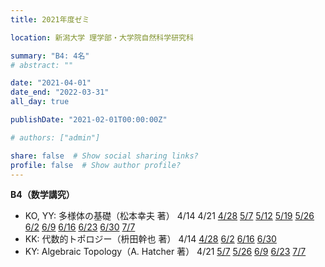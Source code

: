 ```yaml
---
title: 2021年度ゼミ

location: 新潟大学 理学部・大学院自然科学研究科

summary: "B4: 4名"
# abstract: ""

date: "2021-04-01"
date_end: "2022-03-31"
all_day: true

publishDate: "2021-02-01T00:00:00Z"

# authors: ["admin"]

share: false  # Show social sharing links?
profile: false  # Show author profile?
---
```

**B4（数学講究）**
- KO, YY: 多様体の基礎（松本幸夫 著）
	4/14
	4/21
	[4/28](https://youtu.be/QUtstuKEgfo)
	[5/7](https://youtu.be/aardPHgHQU4)
	[5/12](https://youtu.be/gobJBTay9-A)
	[5/19](https://youtu.be/9O57KCUr6DU)
	[5/26](https://youtu.be/yo4ZCRtfR_o)
	[6/2](https://youtu.be/pXHWNFeJ8r8)
	[6/9](https://youtu.be/0klbLJCOUyQ)
	[6/16](https://youtu.be/ZvdP9MS-j_Q)
	[6/23](https://youtu.be/00lJH214Fb8)
	[6/30](https://youtu.be/oIOtSDRHhL0)
	[7/7](https://youtu.be/a3mFAoOhXtE)
- KK: 代数的トポロジー（枡田幹也 著）
	4/14
	[4/28](https://youtu.be/x3q5wr7FwaM)
	[6/2](https://youtu.be/qd5hjUT1lcE)
	[6/16](https://youtu.be/qqTr8rhOXqE)
	[6/30](https://youtu.be/6bFq-CZDGU0)
- KY: Algebraic Topology（A. Hatcher 著）
	4/21
	[5/7](https://youtu.be/XV8rfGFiT8A)
	[5/26](https://youtu.be/VtBF3tr2XEA)
	[6/9](https://youtu.be/r9OkCqmR9pE)
	[6/23](https://youtu.be/NpHIOxVIsY8)
	[7/7](https://youtu.be/AfBHxhAyBq8)
